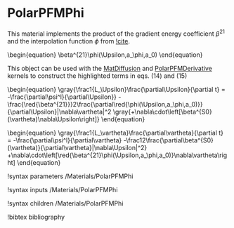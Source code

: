 # PolarPFMPhi

This material implements the product of the gradient energy coefficient $\beta^{21}$ and the interpolation function $\phi$ from [!cite](Momeni2014).

\begin{equation}
\beta^{21}\phi(\Upsilon,a_\phi,a_0)
\end{equation}

This object can be used with the [MatDiffusion](/MatDiffusion.md) and
[PolarPFMDerivative](/PolarPFMDerivative.md) kernels to construct the highlighted
terms in eqs. (14) and (15)

\begin{equation}
\gray{\frac1{L_\Upsilon}\frac{\partial\Upsilon}{\partial t} =
-\frac{\partial\psi^l}{\partial\Upsilon}}
-\frac{\red{\beta^{21}}}2\frac{\partial\red{\phi(\Upsilon,a_\phi,a_0)}}{\partial\Upsilon}|\nabla\vartheta|^2
\gray{+\nabla\cdot\left[\beta^{S0}(\vartheta)\nabla\Upsilon\right]}
\end{equation}

\begin{equation}
\gray{\frac1{L_\vartheta}\frac{\partial\vartheta}{\partial t} =
-\frac{\partial\psi^l}{\partial\vartheta}
-\frac12\frac{\partial\beta^{S0}(\vartheta)}{\partial\vartheta}|\nabla\Upsilon|^2}
+\nabla\cdot\left[\red{\beta^{21}\phi(\Upsilon,a_\phi,a_0)}\nabla\vartheta\right]
\end{equation}

!syntax parameters /Materials/PolarPFMPhi

!syntax inputs /Materials/PolarPFMPhi

!syntax children /Materials/PolarPFMPhi

!bibtex bibliography
